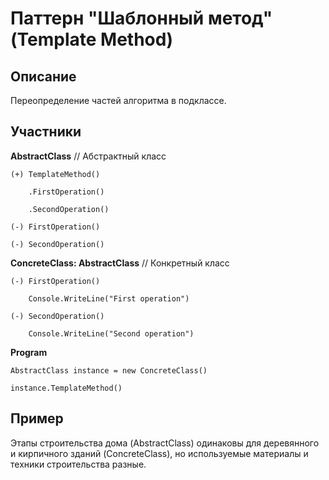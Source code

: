 ﻿# Паттерн "Шаблонный метод" (Template Method)

## Описание

Переопределение частей алгоритма в подклассе.

## Участники

**AbstractClass** // Абстрактный класс

    (+) TemplateMethod()

        .FirstOperation()

        .SecondOperation()

    (-) FirstOperation()

    (-) SecondOperation()

**ConcreteClass: AbstractClass** // Конкретный класс

    (-) FirstOperation()

        Console.WriteLine("First operation")

    (-) SecondOperation()

        Console.WriteLine("Second operation")

**Program**

    AbstractClass instance = new ConcreteClass()

    instance.TemplateMethod()

## Пример

Этапы строительства дома (AbstractClass) одинаковы для деревянного и кирпичного зданий (ConcreteClass), но используемые материалы и техники строительства разные.

